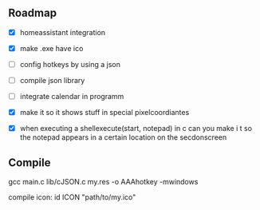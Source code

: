 ## Roadmap

- [x] homeassistant integration

- [x] make .exe have ico

- [ ] config hotkeys by using a json

- [ ] compile json library

- [ ] integrate calendar in programm

- [x] make it so it shows stuff in special pixelcoordiantes

- [x] when executing a shellexecute(start, notepad) in c can you make i t so the notepad appears in a certain location on the secdonscreen

## Compile

gcc main.c lib/cJSON.c my.res -o AAAhotkey -mwindows

compile icon:
id ICON "path/to/my.ico"